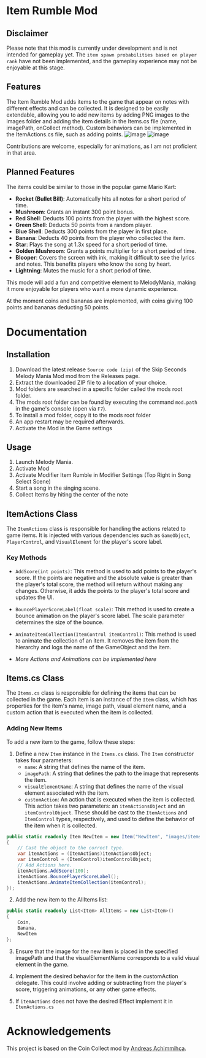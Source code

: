 # Item Rumble Mod

## Disclaimer

Please note that this mod is currently under development and is not intended for gameplay yet. The `item spawn probabilities based on player rank` have not been implemented, and the gameplay experience may not be enjoyable at this stage.

## Features
The Item Rumble Mod adds items to the game that appear on notes with different effects and can be collected. It is designed to be easily extendable, allowing you to add new items by adding PNG images to the images folder and adding the item details in the Items.cs file (name, imagePath, onCollect method). Custom behaviors can be implemented in the ItemActions.cs file, such as adding points.
![image](https://github.com/DerDorius/ItemRumbleMelodyManiaMod/assets/77979816/b4b50ee4-8263-4a2d-a3ef-f8cc22a68c57)
![image](https://github.com/DerDorius/ItemRumbleMelodyManiaMod/assets/77979816/da948896-3f0a-4d5a-be74-50caffa31efa)


Contributions are welcome, especially for animations, as I am not proficient in that area.

## Planned Features

The items could be similar to those in the popular game Mario Kart:

- **Rocket (Bullet Bill)**: Automatically hits all notes for a short period of time.
- **Mushroom**: Grants an instant 300 point bonus.
- **Red Shell**: Deducts 100 points from the player with the highest score.
- **Green Shell**: Deducts 50 points from a random player.
- **Blue Shell**: Deducts 300 points from the player in first place.
- **Banana**: Deducts 40 points from the player who collected the item.
- **Star**: Plays the song at 1.3x speed for a short period of time.
- **Golden Mushroom**: Grants a points multiplier for a short period of time.
- **Blooper**: Covers the screen with ink, making it difficult to see the lyrics and notes. This benefits players who know the song by heart.
- **Lightning**: Mutes the music for a short period of time.

This mode will add a fun and competitive element to MelodyMania, making it more enjoyable for players who want a more dynamic experience.

At the moment coins and bananas are implemented, with coins giving 100 points and bananas deducting 50 points.

# Documentation

## Installation
1. Download the latest release `Source code (zip)` of the Skip Seconds Melody Mania Mod mod from the Releases page.
2. Extract the downloaded ZIP file to a location of your choice.
3. Mod folders are searched in a specific folder called the mods root folder.
4. The mods root folder can be found by executing the command `mod.path` in the game's console (open via `F7`).
5. To install a mod folder, copy it to the mods root folder
6. An app restart may be required afterwards.
7. Activate the Mod in the Game settings
## Usage
1. Launch Melody Mania.
2. Activate Mod
3. Activate Modifier Item Rumble in Modifier Settings (Top Right in Song Select Scene)
4. Start a song in the singing scene.
5. Collect Items by hiting the center of the note

## ItemActions Class

The `ItemActions` class is responsible for handling the actions related to game items. It is injected with various dependencies such as `GameObject`, `PlayerControl`, and `VisualElement` for the player's score label.

### Key Methods

- `AddScore(int points)`: This method is used to add points to the player's score. If the points are negative and the absolute value is greater than the player's total score, the method will return without making any changes. Otherwise, it adds the points to the player's total score and updates the UI.

- `BouncePlayerScoreLabel(float scale)`: This method is used to create a bounce animation on the player's score label. The scale parameter determines the size of the bounce.

- `AnimateItemCollection(ItemControl itemControl)`: This method is used to animate the collection of an item. It removes the item from the hierarchy and logs the name of the GameObject and the item.

- *More Actions and Animations can be implemented here*


## Items.cs Class

The `Items.cs` class is responsible for defining the items that can be collected in the game. Each item is an instance of the `Item` class, which has properties for the item's name, image path, visual element name, and a custom action that is executed when the item is collected.

### Adding New Items

To add a new item to the game, follow these steps:

1. Define a new `Item` instance in the `Items.cs` class. The `Item` constructor takes four parameters:
   - `name`: A string that defines the name of the item.
   - `imagePath`: A string that defines the path to the image that represents the item.
   - `visualElementName`: A string that defines the name of the visual element associated with the item.
   - `customAction`: An action that is executed when the item is collected. This action takes two parameters: an `itemActionsObject` and an `itemControlObject`. These should be cast to the `ItemActions` and `ItemControl` types, respectively, and used to define the behavior of the item when it is collected.

```csharp
public static readonly Item NewItem = new Item("NewItem", "images/items/newItem/newItem.png", "itemCollectorItem", (object itemActionsObject, object itemControlObject) =>
{
    // Cast the object to the correct type.
    var itemActions = (ItemActions)itemActionsObject;
    var itemControl = (ItemControl)itemControlObject;
    // Add Actions here.
    itemActions.AddScore(100);
    itemActions.BouncePlayerScoreLabel();
    itemActions.AnimateItemCollection(itemControl);
});
```

2. Add the new item to the AllItems list:
```csharp
public static readonly List<Item> AllItems = new List<Item>()
{
    Coin,
    Banana,
    NewItem
};
```
3. Ensure that the image for the new item is placed in the specified imagePath and that the visualElementName corresponds to a valid visual element in the game.

4. Implement the desired behavior for the item in the customAction delegate. This could involve adding or subtracting from the player's score, triggering animations, or any other game effects.
5. If `itemActions` does not have the desired Effect implement it in `ItemActions.cs`


# Acknowledgements

This project is based on the Coin Collect mod by [Andreas Achimmihca](https://github.com/achimmihca). 
